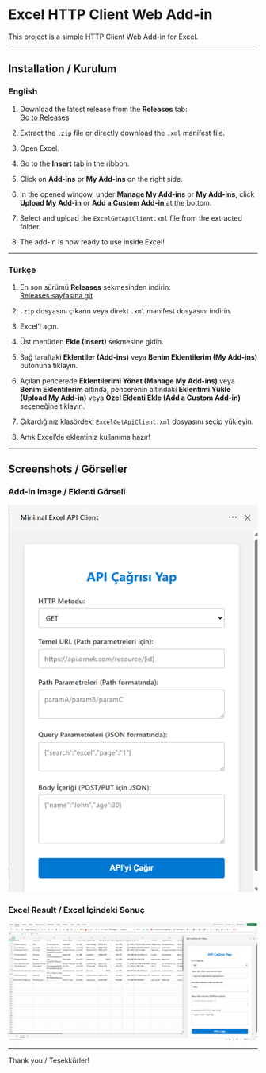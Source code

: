# Excel HTTP Client Web Add-in

This project is a simple HTTP Client Web Add-in for Excel.

---

## Installation / Kurulum

### English

1. Download the latest release from the **Releases** tab:  
   [Go to Releases](https://github.com/javagatech/excel-web-addin/releases)

2. Extract the `.zip` file or directly download the `.xml` manifest file.

3. Open Excel.

4. Go to the **Insert** tab in the ribbon.

5. Click on **Add-ins** or **My Add-ins** on the right side.

6. In the opened window, under **Manage My Add-ins** or **My Add-ins**, click **Upload My Add-in** or **Add a Custom Add-in** at the bottom.

7. Select and upload the `ExcelGetApiClient.xml` file from the extracted folder.

8. The add-in is now ready to use inside Excel!

---

### Türkçe

1. En son sürümü **Releases** sekmesinden indirin:  
   [Releases sayfasına git](https://github.com/javagatech/excel-web-addin/releases)

2. `.zip` dosyasını çıkarın veya direkt `.xml` manifest dosyasını indirin.

3. Excel’i açın.

4. Üst menüden **Ekle (Insert)** sekmesine gidin.

5. Sağ taraftaki **Eklentiler (Add-ins)** veya **Benim Eklentilerim (My Add-ins)** butonuna tıklayın.

6. Açılan pencerede **Eklentilerimi Yönet (Manage My Add-ins)** veya **Benim Eklentilerim** altında, pencerenin altındaki **Eklentimi Yükle (Upload My Add-in)** veya **Özel Eklenti Ekle (Add a Custom Add-in)** seçeneğine tıklayın.

7. Çıkardığınız klasördeki `ExcelGetApiClient.xml` dosyasını seçip yükleyin.

8. Artık Excel’de eklentiniz kullanıma hazır!

---

## Screenshots / Görseller

### Add-in Image / Eklenti Görseli

![Add-in Görseli](resources/addin.png)

### Excel Result / Excel İçindeki Sonuç

![Excel Sonuç Görseli](resources/result.png)

---

Thank you / Teşekkürler!
